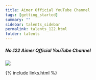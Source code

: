 ```yaml
---
title: Aimer Official YouTube Channel
tags: [getting_started]
summary: ""
sidebar: talents_sidebar
permalink: talents_122.html
folder: talents
---
```



##### No.122 Aimer Official YouTube Channel

![](https://yt3.ggpht.com/dVt1VckrQvXTWK4avcc5yxF66WOLBcCnbZY9nlZHfBCywp2YA2vy9dlVecoiZKEgKSzb-33rcg=s176-c-k-c0x00ffffff-no-rj)







{% include links.html %}
